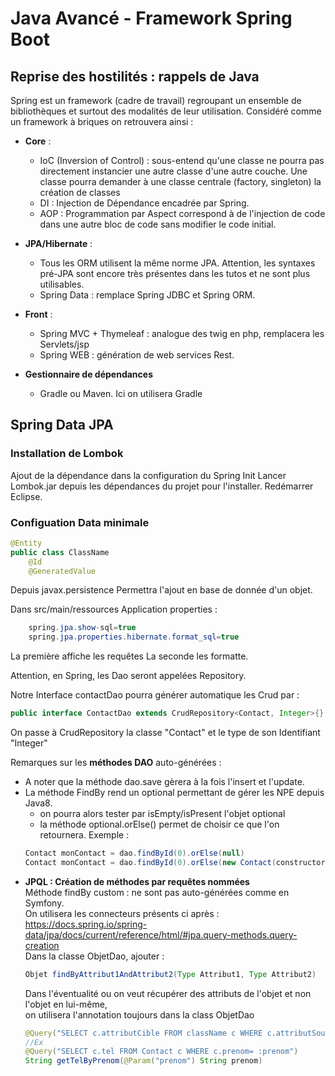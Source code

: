 # Java Avancé - Framework Spring Boot

## Reprise des hostilités : rappels de Java

Spring est un framework (cadre de travail) regroupant un ensemble de
bibliothèques et surtout des modalités de leur utilisation. Considéré
comme un framework à briques on retrouvera ainsi :

- **Core** :

  - IoC (Inversion of Control) : sous-entend qu'une classe ne pourra
    pas directement instancier une autre classe d'une autre couche. Une classe
    pourra demander à une classe centrale (factory, singleton) la création de classes
  - DI : Injection de Dépendance encadrée par Spring.
  - AOP : Programmation par Aspect correspond à de l'injection de code dans une autre bloc de code sans modifier le code initial.

- **JPA/Hibernate** :

  - Tous les ORM utilisent la même norme JPA. Attention, les syntaxes pré-JPA sont encore très présentes dans les tutos et ne sont plus utilisables.
  - Spring Data : remplace Spring JDBC et Spring ORM.

- **Front** :

  - Spring MVC + Thymeleaf : analogue des twig en php, remplacera les Servlets/jsp
  - Spring WEB : génération de web services Rest.

- **Gestionnaire de dépendances**
  - Gradle ou Maven. Ici on utilisera Gradle

## Spring Data JPA

### Installation de Lombok

Ajout de la dépendance dans la configuration du Spring Init
Lancer Lombok.jar depuis les dépendances du projet pour l'installer.
Redémarrer Eclipse.

### Configuation Data minimale

```java
@Entity
public class ClassName
    @Id
    @GeneratedValue
```

Depuis javax.persistence
Permettra l'ajout en base de donnée d'un objet.

Dans src/main/ressources
Application properties :

```java
    spring.jpa.show-sql=true
    spring.jpa.properties.hibernate.format_sql=true
```

La première affiche les requêtes
La seconde les formatte.

Attention, en Spring, les Dao seront appelées Repository.

Notre Interface contactDao pourra générer automatique les Crud par :

```java
public interface ContactDao extends CrudRepository<Contact, Integer>{}
```

On passe à CrudRepository la classe "Contact" et le type de son Identifiant "Integer"

Remarques sur les **méthodes DAO** auto-générées :

- A noter que la méthode dao.save gèrera à la fois l'insert et l'update.
- La méthode FindBy rend un optional permettant de gérer les NPE depuis Java8.
  - on pourra alors tester par isEmpty/isPresent l'objet optional
  - la méthode optional.orElse() permet de choisir ce que l'on retournera.
    Exemple :
  ```java
  Contact monContact = dao.findById(0).orElse(null)
  Contact monContact = dao.findById(0).orElse(new Contact(constructor))
  ```
- **JPQL : Création de méthodes par requêtes nommées**  
   Méthode findBy custom : ne sont pas auto-générées comme en Symfony.  
   On utilisera les connecteurs présents ci après :  
   https://docs.spring.io/spring-data/jpa/docs/current/reference/html/#jpa.query-methods.query-creation  
   Dans la classe ObjetDao, ajouter :
  ```java
  Objet findByAttribut1AndAttribut2(Type Attribut1, Type Attribut2)
  ```
  Dans l'éventualité ou on veut récupérer des attributs de l'objet et non l'objet en lui-même,  
   on utilisera l'annotation toujours dans la class ObjetDao
  ```java
  @Query("SELECT c.attributCible FROM className c WHERE c.attributSource= :attributSource")
  //Ex
  @Query("SELECT c.tel FROM Contact c WHERE c.prenom= :prenom")
  String getTelByPrenom(@Param("prenom") String prenom)
  ```
